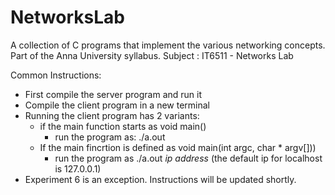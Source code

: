 # NetworksLab
A collection of C programs that implement the various networking concepts.
Part of the Anna University syllabus.
Subject : IT6511 - Networks Lab

Common Instructions:
- First compile the server program and run it
- Compile the client program in a new terminal  
- Running the client program has 2 variants:
    - if the main function starts as void main()
        -  run the program as: ./a.out
    - If the main fincrtion is defined as void main(int argc, char * argv[]))
        -  run the program as ./a.out *ip address* (the default ip for localhost is 127.0.0.1)
- Experiment  6 is an exception. Instructions will be updated shortly.
